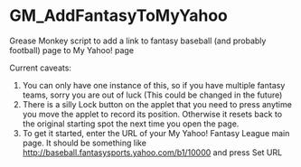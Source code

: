 GM_AddFantasyToMyYahoo
======================

Grease Monkey script to add a link to fantasy baseball (and probably football) page to My Yahoo! page


Current caveats:
1. You can only have one instance of this, so if you have multiple fantasy teams, sorry you are out of luck (This could be changed in the future)
2. There is a silly Lock button on the applet that you need to press anytime you move the applet to record its position. Otherwise it resets back to the original starting spot the next time you open the page. 
3. To get it started, enter the URL of your My Yahoo! Fantasy League main page. It should be something like http://baseball.fantasysports.yahoo.com/b1/10000 and press Set URL
